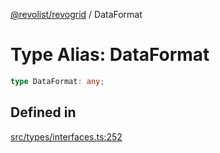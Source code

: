 [@revolist/revogrid](README.md) / DataFormat

# Type Alias: DataFormat

```ts
type DataFormat: any;
```

## Defined in

[src/types/interfaces.ts:252](https://github.com/revolist/revogrid/blob/baf80d21081b40195ffd6e11abd1249f2fd26dae/src/types/interfaces.ts#L252)
